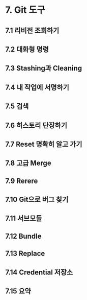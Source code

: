 # 7. Git 도구

## 7.1 리비전 조회하기

## 7.2 대화형 명령

## 7.3 Stashing과 Cleaning

## 7.4 내 작업에 서명하기

## 7.5 검색

## 7.6 히스토리 단장하기

## 7.7 Reset 명확히 알고 가기

## 7.8 고급 Merge

## 7.9 Rerere

## 7.10 Git으로 버그 찾기

## 7.11 서브모듈

## 7.12 Bundle

## 7.13 Replace

## 7.14 Credential 저장소

## 7.15 요약